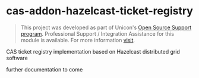 cas-addon-hazelcast-ticket-registry
===================================

> This project was developed as part of Unicon's [Open Source Support program](https://unicon.net/opensource).
Professional Support / Integration Assistance for this module is available. For more information [visit](https://unicon.net/opensource/cas).

CAS ticket registry implementation based on Hazelcast distributed grid software

further documentation to come
